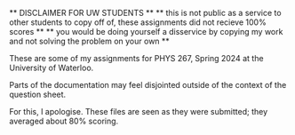 ** DISCLAIMER FOR UW STUDENTS **
** this is not public as a service to other students to copy off of, these assignments did not recieve 100% scores **
** you would be doing yourself a disservice by copying my work and not solving the problem on your own **

These are some of my assignments for PHYS 267, Spring 2024 at the University of Waterloo. 

Parts of the documentation may feel disjointed outside of the context of the question sheet. 

For this, I apologise. These files are seen as they were submitted; they averaged about 80% scoring. 


